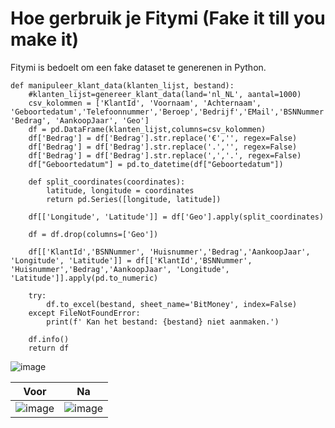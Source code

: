 # Hoe gerbruik je Fitymi (Fake it till you make it)
Fitymi is bedoelt om een fake dataset te generenen in Python.

```
def manipuleer_klant_data(klanten_lijst, bestand):
    #klanten_lijst=genereer_klant_data(land='nl_NL', aantal=1000)
    csv_kolommen = ['KlantId', 'Voornaam', 'Achternaam', 'Geboortedatum','Telefoonnummer','Beroep','Bedrijf','EMail','BSNNummer','IBAN','Huisnummer','Straatnaam','Postcode','Woonplaats','Provincie','CryptoNaam', 'Bedrag', 'AankoopJaar', 'Geo']
    df = pd.DataFrame(klanten_lijst,columns=csv_kolommen)
    df['Bedrag'] = df['Bedrag'].str.replace('€','', regex=False)
    df['Bedrag'] = df['Bedrag'].str.replace('.','', regex=False)
    df['Bedrag'] = df['Bedrag'].str.replace(',','.', regex=False)
    df["Geboortedatum"] = pd.to_datetime(df["Geboortedatum"])

    def split_coordinates(coordinates):
        latitude, longitude = coordinates
        return pd.Series([longitude, latitude])

    df[['Longitude', 'Latitude']] = df['Geo'].apply(split_coordinates)

    df = df.drop(columns=['Geo'])

    df[['KlantId','BSNNummer', 'Huisnummer','Bedrag','AankoopJaar', 'Longitude', 'Latitude']] = df[['KlantId','BSNNummer', 'Huisnummer','Bedrag','AankoopJaar', 'Longitude', 'Latitude']].apply(pd.to_numeric)

    try:
        df.to_excel(bestand, sheet_name='BitMoney', index=False)
    except FileNotFoundError:
        print(f' Kan het bestand: {bestand} niet aanmaken.')

    df.info()
    return df
```
![image](https://user-images.githubusercontent.com/113904065/210086124-e976ec61-49e0-4411-bb57-d3afd8447295.jpeg)

| Voor | Na |
|--|--|
|![image](https://user-images.githubusercontent.com/113904065/210085131-5d69b3b2-49c5-45ca-b062-4cabb67803c0.jpeg)|![image](https://user-images.githubusercontent.com/113904065/210085197-75510411-e83f-4973-9a08-e77e91c34f31.jpeg)|
